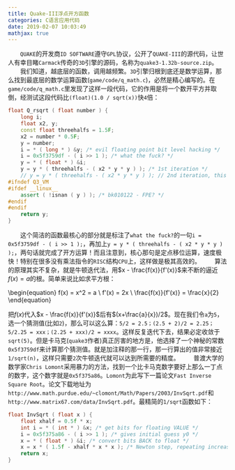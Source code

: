 ```yaml
---
title: Quake-III浮点开方函数
categories: C语言应用代码
date: 2019-02-07 10:03:49
mathjax: true
---
```

&emsp;&emsp;`QUAKE`的开发商`ID SOFTWARE`遵守`GPL`协议，公开了`QUAKE-III`的源代码，让世人有幸目睹`Carmack`传奇的`3D`引擎的源码，名称为`quake3-1.32b-source.zip`。<!--more-->
&emsp;&emsp;我们知道，越底层的函数，调用越频繁。`3D`引擎归根到底还是数学运算，那么找到最底层的数学运算函数(`game/code/q_math.c`)，必然是精心编写的。在`game/code/q_math.c`里发现了这样一段代码，它的作用是将一个数开平方并取倒，经测试这段代码比`(float)(1.0 / sqrt(x))`快`4`倍：

``` cpp
float Q_rsqrt ( float number ) {
    long i;
    float x2, y;
    const float threehalfs = 1.5F;
    x2 = number * 0.5F;
    y = number;
    i = * ( long * ) &y; /* evil floating point bit level hacking */
    i = 0x5f3759df - ( i >> 1 ); /* what the fuck? */
    y = * ( float * ) &i;
    y = y * ( threehalfs - ( x2 * y * y ) ); /* 1st iteration */
    // y = y * ( threehalfs - ( x2 * y * y ) ); // 2nd iteration, this can be removed
#ifndef Q3_VM
#ifdef __linux__
    assert ( !isnan ( y ) ); /* bk010122 - FPE? */
#endif
#endif
    return y;
}
```

&emsp;&emsp;这个简洁的函数最核心的部分就是标注了`what the fuck?`的一句`i = 0x5f3759df - ( i >> 1 );`，再加上`y = y * ( threehalfs - ( x2 * y * y ) );`，两句话就完成了开方运算！而且注意到，核心那句是定点移位运算，速度极快！特别在很多没有乘法指令的`RISC`结构`CPU`上，这样做是极其高效的。
&emsp;&emsp;算法的原理其实不复杂，就是牛顿迭代法，用$x - \frac{f(x)}{f'(x)}$来不断的逼近$f(x) = a$的根。简单来说比如求平方根：

\begin{equation}
f(x) = x^2 = a \\
f'(x) = 2x \\
\frac{f(x)}{f'(x)} = \frac{x}{2}
\end{equation}

把$f(x)$代入$x - \frac{f(x)}{f'(x)}$后有$(x+\frac{a}{x})/2$。现在我们令`a`为`5`，选一个猜测值(比如`2`)，那么可以这么算：`5/2 = 2.5；(2.5 + 2)/2 = 2.25；5/2.25 = xxx；(2.25 + xxx)/2 = xxxx`。这样反复迭代下去，结果必定收敛于`sqrt(5)`。但是卡马克(`quake3`作者)真正厉害的地方是，他选择了一个神秘的常数`0x5f3759df`来计算那个猜测值。就是加注释的那一行，那一行算出的值非常接近`1/sqrt(n)`，这样只需要`2`次牛顿迭代就可以达到所需要的精度。
&emsp;&emsp;普渡大学的数学家`Chris Lomont`采用暴力的方法，找到一个比卡马克数字要好上那么一丁点的数字，这个数字就是`0x5f375a86`。`Lomont`为此写下一篇论文`Fast Inverse Square Root`。论文下载地址为`http://www.math.purdue.edu/~clomont/Math/Papers/2003/InvSqrt.pdf`和`http://www.matrix67.com/data/InvSqrt.pdf`。最精简的`1/sqrt`函数如下：

``` cpp
float InvSqrt ( float x ) {
    float xhalf = 0.5f * x;
    int i = * ( int * ) &x; /* get bits for floating VALUE */
    i = 0x5f375a86 - ( i >> 1 ); /* gives initial guess y0 */
    x = * ( float * ) &i; /* convert bits BACK to float */
    x = x * ( 1.5f - xhalf * x * x ); /* Newton step, repeating increases accuracy */
    return x;
}
```